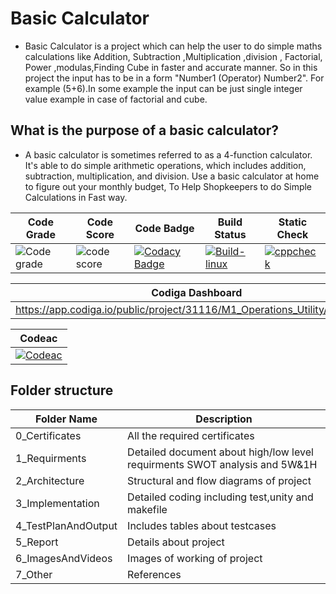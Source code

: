 # Basic Calculator
* Basic Calculator is a project which can help the user to do simple maths calculations like Addition, Subtraction ,Multiplication ,division , Factorial, Power ,modulas,Finding Cube in faster and  accurate manner.
So in this project the input has to be in a form "Number1 (Operator) Number2". For example (5+6).In some example the input can be just single integer value example in case of factorial and cube.
##  What is the purpose of a basic calculator?
* A basic calculator is sometimes referred to as a 4-function calculator. It's able to do simple arithmetic operations, which includes addition, subtraction, multiplication, and division. Use a basic calculator at home to figure out your monthly budget, To Help Shopkeepers to do Simple Calculations in Fast way.






|Code Grade|Code Score|Code Badge|Build Status|Static Check|
|-------|-------|--------|--------|--------|
|![Code grade](https://api.codiga.io/project/31116/status/svg)|![code score](https://api.codiga.io/project/31116/score/svg)|[![Codacy Badge](https://app.codacy.com/project/badge/Grade/b75ec0ae86914c028f4167ae390276d1)](https://www.codacy.com/gh/AkshayEknathe/M1_Operations_Utility/dashboard?utm_source=github.com&amp;utm_medium=referral&amp;utm_content=AkshayEknathe/M1_Operations_Utility&amp;utm_campaign=Badge_Grade)|[![Build-linux](https://github.com/AkshayEknathe/M1_Operations_Utility/actions/workflows/Build-linux.yml/badge.svg)](https://github.com/AkshayEknathe/M1_Operations_Utility/actions/workflows/Build-linux.yml)|[![cppcheck](https://github.com/AkshayEknathe/M1_Operations_Utility/actions/workflows/Static-Check.yml/badge.svg)](https://github.com/AkshayEknathe/M1_Operations_Utility/actions/workflows/Static-Check.yml)|

|Codiga Dashboard|
|-------|
|https://app.codiga.io/public/project/31116/M1_Operations_Utility/dashboard|

|Codeac|
|-------|
|[![Codeac](https://static.codeac.io/badges/2-454709190.svg "Codeac")](https://app.codeac.io/github/AkshayEknathe/M1_Operations_Utility)|

## Folder structure
|Folder Name|Description|
|-----------|------------|
|0_Certificates|	All the required certificates|
|1_Requirments|	Detailed document about high/low level requirments SWOT analysis and 5W&1H|
|2_Architecture	|Structural and flow diagrams of project|
|3_Implementation|	Detailed coding including test,unity and makefile|
|4_TestPlanAndOutput|	Includes tables about testcases|
|5_Report|	Details about project|
|6_ImagesAndVideos|	Images of working of project|
|7_Other|	References|